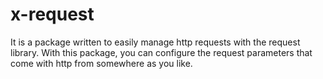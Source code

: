 # x-request
It is a package written to easily manage http requests with the request library. With this package, you can configure the request parameters that come with http from somewhere as you like.
